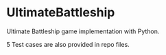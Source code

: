 # UltimateBattleship
Ultimate Battleship game implementation with Python.

 5 Test cases are also provided in repo files.
